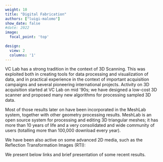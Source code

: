 ```yaml
---
weight: 10
title: "Digital Fabrication"
authors: ["luigi-malomo"]
show_date: false
#date: 2022
image:
  focal_point: 'top'
  
design:
  view: 2
  columns: '1'
---
```


VC Lab has a strong tradition in the context of 3D Scanning. This was exploited both in creating tools for data processing and visualization of data, and in practical experience in the context of important acquisition campaigns and several pioneering international projects. Activity on 3D acquisition started at VC Lab on mid '90s; we have designed a low-cost 3D scanner and proposed many new algorithms for processing sampled 3D data.

Most of those results later on have been incorporated in the MeshLab system, together with other geometry processing results. MeshLab is an open source system for processing and editing 3D triangular meshes; it has more than 10 years of life and a very consolidated and wide community of users (totalling more than 100,000 download every year).

We have been also active on some advanced 2D media, such as the Reflection Transformation Images (RTI):

We present below links and brief presentation of some recent results.

